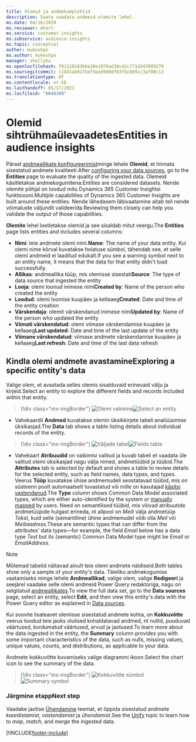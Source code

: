 ```yaml
---
title: Olemid ja andmekomplektid
description: Saate vaadata andmeid olemite lehel.
ms.date: 04/16/2020
ms.reviewer: mhart
ms.service: customer-insights
ms.subservice: audience-insights
ms.topic: conceptual
author: mukeshpo
ms.author: mukeshpo
manager: shellyha
ms.openlocfilehash: f81128183b6e20e1078ad38c42c771d343909270
ms.sourcegitcommit: c1841ab91fbef9ead9db0f63fbc669cc3af80c12
ms.translationtype: HT
ms.contentlocale: et-EE
ms.lasthandoff: 05/17/2021
ms.locfileid: "6049389"
---
```

# <a name="entities-in-audience-insights"></a><span data-ttu-id="1fa3a-103">Olemid sihtrühmaülevaadetes</span><span class="sxs-lookup"><span data-stu-id="1fa3a-103">Entities in audience insights</span></span>

<span data-ttu-id="1fa3a-104">Pärast [andmeallikate konfigureerimist](data-sources.md)minge lehele **Olemid**, et hinnata sisestatud andmete kvaliteeti.</span><span class="sxs-lookup"><span data-stu-id="1fa3a-104">After [configuring your data sources](data-sources.md), go to the **Entities** page to evaluate the quality of the ingested data.</span></span> <span data-ttu-id="1fa3a-105">Olemeid käsitletakse andmekogumitena.</span><span class="sxs-lookup"><span data-stu-id="1fa3a-105">Entities are considered datasets.</span></span> <span data-ttu-id="1fa3a-106">Nende olemite põhjal on loodud mitu Dynamics 365 Customer Insightsi funktsiooni.</span><span class="sxs-lookup"><span data-stu-id="1fa3a-106">Multiple capabilities of Dynamics 365 Customer Insights are built around these entities.</span></span> <span data-ttu-id="1fa3a-107">Nende lähedasem läbivaatamine aitab teil nende võimaluste väljundit valideerida.</span><span class="sxs-lookup"><span data-stu-id="1fa3a-107">Reviewing them closely can help you validate the output of those capabilities.</span></span>

<span data-ttu-id="1fa3a-108">**Olemite** lehel loetletakse olemid ja see sisaldab mitut veergu.</span><span class="sxs-lookup"><span data-stu-id="1fa3a-108">The **Entities** page lists entities and includes several columns:</span></span>

- <span data-ttu-id="1fa3a-109">**Nimi**: teie andmete olemi nimi.</span><span class="sxs-lookup"><span data-stu-id="1fa3a-109">**Name**: The name of your data entity.</span></span> <span data-ttu-id="1fa3a-110">Kui olemi nime kõrval kuvatakse hoiatuse sümbol, tähendab see, et selle olemi andmeid ei laaditud edukalt.</span><span class="sxs-lookup"><span data-stu-id="1fa3a-110">If you see a warning symbol next to an entity name, it means that the data for that entity didn't load successfully.</span></span>
- <span data-ttu-id="1fa3a-111">**Allikas**: andmeallika tüüp, mis olemisse sisestati</span><span class="sxs-lookup"><span data-stu-id="1fa3a-111">**Source**: The type of data source that ingested the entity</span></span>
- <span data-ttu-id="1fa3a-112">**Looja**: olemi loonud inimese nimi</span><span class="sxs-lookup"><span data-stu-id="1fa3a-112">**Created by**: Name of the person who created the entity</span></span>
- <span data-ttu-id="1fa3a-113">**Loodud**: olemi loomise kuupäev ja kellaaeg</span><span class="sxs-lookup"><span data-stu-id="1fa3a-113">**Created**: Date and time of the entity creation</span></span>
- <span data-ttu-id="1fa3a-114">**Värskendaja**: olemit värskendanud inimese nimi</span><span class="sxs-lookup"><span data-stu-id="1fa3a-114">**Updated by**: Name of the person who updated the entity</span></span>
- <span data-ttu-id="1fa3a-115">**Viimati värskendatud**: olemi viimase värskendamise kuupäev ja kellaaeg</span><span class="sxs-lookup"><span data-stu-id="1fa3a-115">**Last updated**: Date and time of the last update of the entity</span></span>
- <span data-ttu-id="1fa3a-116">**Viimane värskendatud**: viimase andmete värskendamise kuupäev ja kellaaeg</span><span class="sxs-lookup"><span data-stu-id="1fa3a-116">**Last refresh**: Date and time of the last data refresh</span></span>

## <a name="exploring-a-specific-entitys-data"></a><span data-ttu-id="1fa3a-117">Kindla olemi andmete avastamine</span><span class="sxs-lookup"><span data-stu-id="1fa3a-117">Exploring a specific entity's data</span></span>

<span data-ttu-id="1fa3a-118">Valige olem, et avastada selles olemis sisalduvaid erinevaid välju ja kirjeid.</span><span class="sxs-lookup"><span data-stu-id="1fa3a-118">Select an entity to explore the different fields and records included within that entity.</span></span>

> [!div class="mx-imgBorder"]
> <span data-ttu-id="1fa3a-119">![Olemi valimine](media/data-manager-entities-data.png "Vali olem")</span><span class="sxs-lookup"><span data-stu-id="1fa3a-119">![Select an entity](media/data-manager-entities-data.png "Select an entity")</span></span>

- <span data-ttu-id="1fa3a-120">Vahekaardil **Andmed** kuvatakse olemin üksikkirjete tabeli analüüsimise üksikasjad.</span><span class="sxs-lookup"><span data-stu-id="1fa3a-120">The **Data** tab shows a table listing details about individual records of the entity.</span></span>

> [!div class="mx-imgBorder"]
> <span data-ttu-id="1fa3a-121">![Väljade tabel](media/data-manager-entities-fields.PNG "Väljade tabel")</span><span class="sxs-lookup"><span data-stu-id="1fa3a-121">![Fields table](media/data-manager-entities-fields.PNG "Fields table")</span></span>

- <span data-ttu-id="1fa3a-122">Vahekaart **Atribuudid** on vaikimisi valitud ja kuvab tabeli et vaadata üle valitud olemi üksikasjad nagu välja nimed, andmetüübid ja tüübid.</span><span class="sxs-lookup"><span data-stu-id="1fa3a-122">The **Attributes** tab is selected by default and shows a table to review details for the selected entity, such as field names, data types, and types.</span></span> <span data-ttu-id="1fa3a-123">Veerus **Tüüp** kuvatakse ühise andmemudeli seostatavad tüübid, mis on süsteemi poolt automaatselt tuvastatud või mille on kasutajad [käsitsi vastendanud](map-entities.md).</span><span class="sxs-lookup"><span data-stu-id="1fa3a-123">The **Type** column shows Common Data Model associated types, which are either auto-identified by the system or [manually mapped](map-entities.md) by users.</span></span> <span data-ttu-id="1fa3a-124">Need on semantilised tüübid, mis võivad atribuutide andmetüüpide hulgast erineda, nt allpool on *Meili* välja andmetüüp *Tekst*, kuid selle (semantiline) ühine andmemudel võib olla *Meil* või *Meiliaadress*.</span><span class="sxs-lookup"><span data-stu-id="1fa3a-124">These are semantic types that can differ from the attributes' data types—for example, the field *Email* below has a data type *Text* but its (semantic) Common Data Model type might be *Email* or *EmailAddress*.</span></span>

> [!NOTE]
> <span data-ttu-id="1fa3a-125">Mõlemad tabelid näitavad ainult teie olemi andmete näidiseid.</span><span class="sxs-lookup"><span data-stu-id="1fa3a-125">Both tables show only a sample of your entity's data.</span></span> <span data-ttu-id="1fa3a-126">Täieliku andmekogumise vaatamiseks minge lehele **Andmeallikad**, valige olem, valige **Redigeeri** ja seejärel vaadake selle olemi andmeid Power Query redaktoriga, nagu on selgitatud [andmeallikates](data-sources.md).</span><span class="sxs-lookup"><span data-stu-id="1fa3a-126">To view the full data set, go to the **Data sources** page, select an entity, select **Edit**, and then view this entity's data with the Power Query editor as explained in [Data sources](data-sources.md).</span></span>

<span data-ttu-id="1fa3a-127">Kui soovite lisateavet olemisse sisestatud andmete kohta, on **Kokkuvõtte** veerus toodud teie jaoks olulised kohaldatavad andmed, nt nullid, puuduvad väärtused, kordumatud väärtused, arvud ja jaotused.</span><span class="sxs-lookup"><span data-stu-id="1fa3a-127">To learn more about the data ingested in the entity, the **Summary** column provides you with some important characteristics of the data, such as nulls, missing values, unique values, counts, and distributions, as applicable to your data.</span></span>

<span data-ttu-id="1fa3a-128">Andmete kokkuvõtte kuvamiseks valige diagrammi ikoon.</span><span class="sxs-lookup"><span data-stu-id="1fa3a-128">Select the chart icon to see the summary of the data.</span></span>

> [!div class="mx-imgBorder"]
> <span data-ttu-id="1fa3a-129">![Kokkuvõtte sümbol](media/data-manager-entities-summary.png "Andmete kokkuvõtte tabel")</span><span class="sxs-lookup"><span data-stu-id="1fa3a-129">![Summary symbol](media/data-manager-entities-summary.png "Data summary table")</span></span>

### <a name="next-step"></a><span data-ttu-id="1fa3a-130">Järgmine etapp</span><span class="sxs-lookup"><span data-stu-id="1fa3a-130">Next step</span></span>

<span data-ttu-id="1fa3a-131">Vaadake jaotise [Ühendamine](data-unification.md) teemat, et õppida sisestatud andmete *kaardistamist*, *vastendamist* ja *ühendamist*.</span><span class="sxs-lookup"><span data-stu-id="1fa3a-131">See the [Unify](data-unification.md) topic to learn how to *map*, *match*, and *merge* the ingested data.</span></span>


[!INCLUDE[footer-include](../includes/footer-banner.md)]
